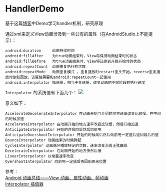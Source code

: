 # HandlerDemo

基于这篇[博客](https://blog.csdn.net/tgvincent/article/details/808000)中Demo学习handler机制，研究原理

通过xml来定义View动画涉及到一些公有的属性（在AndroidStudio上不能提示）：

```
android:duration     动画持续时间
android:fillAfter    为true动画结束时，View将保持动画结束时的状态
android:fillBefore   为true动画结束时，View将还原到开始开始时的状态
android:repeatCount  动画重复执行的次数
android:repeatMode   动画重复模式 ，重复播放时restart重头开始，reverse重复播放时倒叙回放，该属性需要和android:repeatCount一起使用
android:interpolator 插值器，相当于变速器，改变动画的不同阶段的执行速度
```

`Interpolator` 的系统值有下面几个：
<img src="https://wiki.jikexueyuan.com/project/android-animation/images/6.png" />

意义如下：

```
AccelerateDecelerateInterpolator 在动画开始与介绍的地方速率改变比较慢，在中间的时候加速
AccelerateInterpolator 在动画开始的地方速率改变比较慢，然后开始加速
AnticipateInterpolator 开始的时候向后然后向前甩
AnticipateOvershootInterpolator 开始的时候向后然后向前甩一定值后返回最后的值
BounceInterpolator 动画结束的时候弹起
CycleInterpolator 动画循环播放特定的次数，速率改变沿着正弦曲线
DecelerateInterpolator 在动画开始的地方快然后慢
LinearInterpolator 以常量速率改变
OvershootInterpolator 向前甩一定值后再回到原来位置
```

参考：<br>
[Android 动画总结——View 动画、属性动画、帧动画](https://juejin.im/entry/58b3f07e570c35006932b067)<br>
[Interpolator 插值器](https://wiki.jikexueyuan.com/project/android-animation/2.html)
